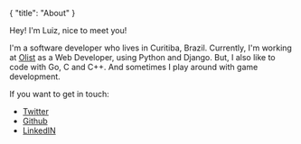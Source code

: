 {
    "title": "About"
}

<p class="message">
  Hey! I'm Luiz, nice to meet you!
</p>

I'm a software developer who lives in Curitiba, Brazil. Currently, I'm working at [Olist][olist] as a Web Developer, using Python and Django. But, I also like to code with Go, C and C++. And sometimes I play around with game development.

If you want to get in touch:

* [Twitter][twitter]
* [Github][github]
* [LinkedIN][linkedin]
  
[olist]: http://www.olist.com
[twitter]: https://twitter.com/luizdepra
[github]: https://github.com/luizdepra
[linkedin]: https://linkedin.com/in/luizdepra

